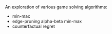 An exploration of various game solving algorithms:
  - min-max
  - edge-pruning alpha-beta min-max
  - counterfactual regret
